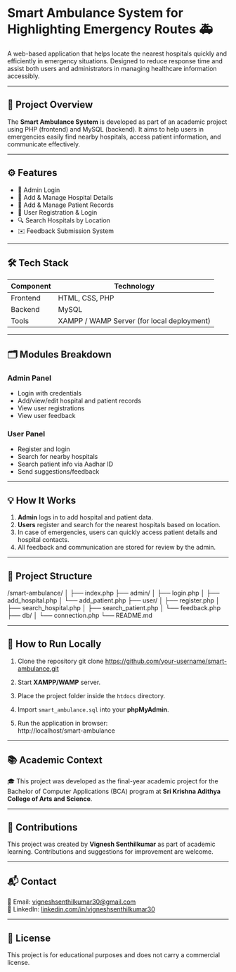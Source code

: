 # Smart Ambulance System for Highlighting Emergency Routes 🚑

A web-based application that helps locate the nearest hospitals quickly and efficiently in emergency situations. Designed to reduce response time and assist both users and administrators in managing healthcare information accessibly.

---

## 📌 Project Overview

The **Smart Ambulance System** is developed as part of an academic project using PHP (frontend) and MySQL (backend). It aims to help users in emergencies easily find nearby hospitals, access patient information, and communicate effectively.

---

## ⚙️ Features

- 🔐 Admin Login
- 🏥 Add & Manage Hospital Details
- 🧍 Add & Manage Patient Records
- 👤 User Registration & Login
- 🔍 Search Hospitals by Location
- ✉️ Feedback Submission System

---

## 🛠️ Tech Stack

| Component | Technology |
|----------|------------|
| Frontend | HTML, CSS, PHP |
| Backend  | MySQL       |
| Tools    | XAMPP / WAMP Server (for local deployment) |

---

## 🗂️ Modules Breakdown

### Admin Panel
- Login with credentials
- Add/view/edit hospital and patient records
- View user registrations
- View user feedback

### User Panel
- Register and login
- Search for nearby hospitals
- Search patient info via Aadhar ID
- Send suggestions/feedback

---

## 💡 How It Works

1. **Admin** logs in to add hospital and patient data.
2. **Users** register and search for the nearest hospitals based on location.
3. In case of emergencies, users can quickly access patient details and hospital contacts.
4. All feedback and communication are stored for review by the admin.

---

## 📁 Project Structure

/smart-ambulance/
│
├── index.php
├── admin/
│ ├── login.php
│ ├── add_hospital.php
│ └── add_patient.php
├── user/
│ ├── register.php
│ ├── search_hospital.php
│ ├── search_patient.php
│ └── feedback.php
├── db/
│ └── connection.php
└── README.md


---

## 🧪 How to Run Locally

1. Clone the repository
git clone https://github.com/your-username/smart-ambulance.git

2. Start **XAMPP/WAMP** server.
3. Place the project folder inside the `htdocs` directory.
4. Import `smart_ambulance.sql` into your **phpMyAdmin**.
5. Run the application in browser:  
http://localhost/smart-ambulance



---

## 📚 Academic Context

🎓 This project was developed as the final-year academic project for the Bachelor of Computer Applications (BCA) program at **Sri Krishna Adithya College of Arts and Science**.

---

## 🤝 Contributions

This project was created by **Vignesh Senthilkumar** as part of academic learning. Contributions and suggestions for improvement are welcome.

---

## 📬 Contact

📧 Email: [vigneshsenthilkumar30@gmail.com](mailto:vigneshsenthilkumar30@gmail.com)  
🔗 LinkedIn: [linkedin.com/in/vigneshsenthilkumar30](https://linkedin.com/in/vigneshsenthilkumar30)

---

## 📄 License

This project is for educational purposes and does not carry a commercial license.


